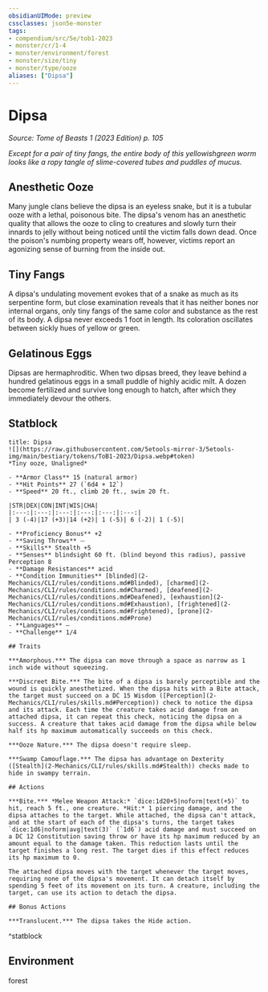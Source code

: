 ```yaml
---
obsidianUIMode: preview
cssclasses: json5e-monster
tags:
- compendium/src/5e/tob1-2023
- monster/cr/1-4
- monster/environment/forest
- monster/size/tiny
- monster/type/ooze
aliases: ["Dipsa"]
---
```

# Dipsa
*Source: Tome of Beasts 1 (2023 Edition) p. 105*  

*Except for a pair of tiny fangs, the entire body of this yellowishgreen worm looks like a ropy tangle of slime-covered tubes and puddles of mucus.*

## Anesthetic Ooze

Many jungle clans believe the dipsa is an eyeless snake, but it is a tubular ooze with a lethal, poisonous bite. The dipsa's venom has an anesthetic quality that allows the ooze to cling to creatures and slowly turn their innards to jelly without being noticed until the victim falls down dead. Once the poison's numbing property wears off, however, victims report an agonizing sense of burning from the inside out.

## Tiny Fangs

A dipsa's undulating movement evokes that of a snake as much as its serpentine form, but close examination reveals that it has neither bones nor internal organs, only tiny fangs of the same color and substance as the rest of its body. A dipsa never exceeds 1 foot in length. Its coloration oscillates between sickly hues of yellow or green.

## Gelatinous Eggs

Dipsas are hermaphroditic. When two dipsas breed, they leave behind a hundred gelatinous eggs in a small puddle of highly acidic milt. A dozen become fertilized and survive long enough to hatch, after which they immediately devour the others.

## Statblock

```ad-statblock
title: Dipsa
![](https://raw.githubusercontent.com/5etools-mirror-3/5etools-img/main/bestiary/tokens/ToB1-2023/Dipsa.webp#token)
*Tiny ooze, Unaligned*

- **Armor Class** 15 (natural armor)
- **Hit Points** 27 (`6d4 + 12`)
- **Speed** 20 ft., climb 20 ft., swim 20 ft.

|STR|DEX|CON|INT|WIS|CHA|
|:---:|:---:|:---:|:---:|:---:|:---:|
| 3 (-4)|17 (+3)|14 (+2)| 1 (-5)| 6 (-2)| 1 (-5)|

- **Proficiency Bonus** +2
- **Saving Throws** ⏤
- **Skills** Stealth +5
- **Senses** blindsight 60 ft. (blind beyond this radius), passive Perception 8
- **Damage Resistances** acid
- **Condition Immunities** [blinded](2-Mechanics/CLI/rules/conditions.md#Blinded), [charmed](2-Mechanics/CLI/rules/conditions.md#Charmed), [deafened](2-Mechanics/CLI/rules/conditions.md#Deafened), [exhaustion](2-Mechanics/CLI/rules/conditions.md#Exhaustion), [frightened](2-Mechanics/CLI/rules/conditions.md#Frightened), [prone](2-Mechanics/CLI/rules/conditions.md#Prone)
- **Languages** —
- **Challenge** 1/4

## Traits

***Amorphous.*** The dipsa can move through a space as narrow as 1 inch wide without squeezing.

***Discreet Bite.*** The bite of a dipsa is barely perceptible and the wound is quickly anesthetized. When the dipsa hits with a Bite attack, the target must succeed on a DC 15 Wisdom ([Perception](2-Mechanics/CLI/rules/skills.md#Perception)) check to notice the dipsa and its attack. Each time the creature takes acid damage from an attached dipsa, it can repeat this check, noticing the dipsa on a success. A creature that takes acid damage from the dipsa while below half its hp maximum automatically succeeds on this check.

***Ooze Nature.*** The dipsa doesn't require sleep.

***Swamp Camouflage.*** The dipsa has advantage on Dexterity ([Stealth](2-Mechanics/CLI/rules/skills.md#Stealth)) checks made to hide in swampy terrain.

## Actions

***Bite.*** *Melee Weapon Attack:* `dice:1d20+5|noform|text(+5)` to hit, reach 5 ft., one creature. *Hit:* 1 piercing damage, and the dipsa attaches to the target. While attached, the dipsa can't attack, and at the start of each of the dipsa's turns, the target takes `dice:1d6|noform|avg|text(3)` (`1d6`) acid damage and must succeed on a DC 12 Constitution saving throw or have its hp maximum reduced by an amount equal to the damage taken. This reduction lasts until the target finishes a long rest. The target dies if this effect reduces its hp maximum to 0.

The attached dipsa moves with the target whenever the target moves, requiring none of the dipsa's movement. It can detach itself by spending 5 feet of its movement on its turn. A creature, including the target, can use its action to detach the dipsa.

## Bonus Actions

***Translucent.*** The dipsa takes the Hide action.
```
^statblock

## Environment

forest